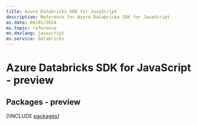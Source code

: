 ```yaml
---
title: Azure Databricks SDK for JavaScript
description: Reference for Azure Databricks SDK for JavaScript
ms.date: 04/01/2024
ms.topic: reference
ms.devlang: javascript
ms.service: databricks
---
```

# Azure Databricks SDK for JavaScript - preview
## Packages - preview
[!INCLUDE [packages](databricks-index.md)]